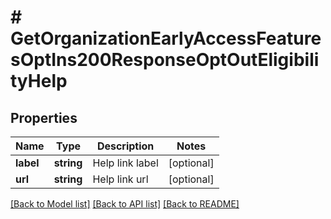 # # GetOrganizationEarlyAccessFeaturesOptIns200ResponseOptOutEligibilityHelp

## Properties

Name | Type | Description | Notes
------------ | ------------- | ------------- | -------------
**label** | **string** | Help link label | [optional]
**url** | **string** | Help link url | [optional]

[[Back to Model list]](../../README.md#models) [[Back to API list]](../../README.md#endpoints) [[Back to README]](../../README.md)
